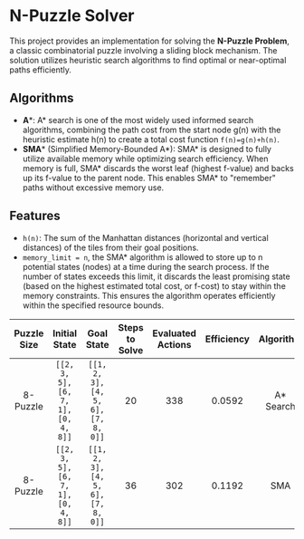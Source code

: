 # N-Puzzle Solver

This project provides an implementation for solving the **N-Puzzle Problem**, a classic combinatorial puzzle involving a sliding block mechanism. The solution utilizes heuristic search algorithms to find optimal or near-optimal paths efficiently.

## Algorithms
- **A***: A* search is one of the most widely used informed search algorithms, combining the path cost from the start node g(n) with the heuristic estimate h(n) to create a total cost function `f(n)=g(n)+h(n)`.
- **SMA*** (Simplified Memory-Bounded A*): SMA* is designed to fully utilize available memory while optimizing search efficiency. When memory is full, SMA* discards the worst leaf (highest f-value) and backs up its f-value to the parent node. This enables SMA* to "remember" paths without excessive memory use.



## Features

- `h(n)`: The sum of the Manhattan distances (horizontal and vertical distances) of the tiles from their goal positions.
- `memory_limit = n`, the SMA* algorithm is allowed to store up to n potential states (nodes) at a time during the search process. If the number of states exceeds this limit, it discards the least promising state (based on the highest estimated total cost, or f-cost) to stay within the memory constraints. This ensures the algorithm operates efficiently within the specified resource bounds.

| Puzzle Size | Initial State            | Goal State               | Steps to Solve | Evaluated Actions |Efficiency| Algorithm  |
|:-------------:|:---------------------------:|:--------------------------:|:----------------:|:---------------------:|:-------:|:-----:|
| 8-Puzzle    | `[[2, 3, 5], [6, 7, 1], [0, 4, 8]]` | `[[1, 2, 3], [4, 5, 6], [7, 8, 0]]` | 20           | 338   |  0.0592   | A* Search |
| 8-Puzzle    | `[[2, 3, 5], [6, 7, 1], [0, 4, 8]]` | `[[1, 2, 3], [4, 5, 6], [7, 8, 0]]` | 36         | 302    | 0.1192 | SMA |
